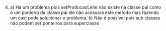 4. a) Ha um problema pois setProducaoLeite não existe na classe pai como é um ponteiro da classe pai ele não acessará este  metodo mas fazendo um cast pode solucionar o problema.
   b) Não é possível pois sub classes não podem ser ponteiros para superclasse